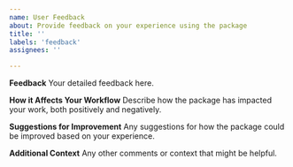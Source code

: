 ```yaml
---
name: User Feedback
about: Provide feedback on your experience using the package
title: ''
labels: 'feedback'
assignees: ''

---
```


**Feedback**
Your detailed feedback here.

**How it Affects Your Workflow**
Describe how the package has impacted your work, both positively and negatively.

**Suggestions for Improvement**
Any suggestions for how the package could be improved based on your experience.

**Additional Context**
Any other comments or context that might be helpful.